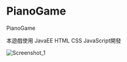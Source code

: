 # PianoGame
PianoGame

本遊戲使用 JavaEE HTML CSS JavaScript開發

![Screenshot_1](https://user-images.githubusercontent.com/84397978/133123332-1a424c2a-c2b2-4ee8-b85e-c924ff21ec38.jpg)



